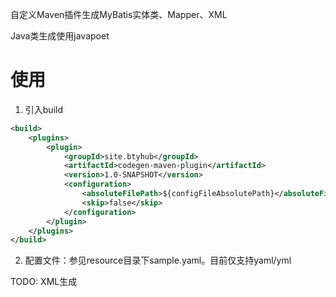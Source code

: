 自定义Maven插件生成MyBatis实体类、Mapper、XML

Java类生成使用javapoet

# 使用
1. 引入build
```xml
<build>
    <plugins>
        <plugin>
            <groupId>site.btyhub</groupId>
            <artifactId>codegen-maven-plugin</artifactId>
            <version>1.0-SNAPSHOT</version>
            <configuration>
                <absoluteFilePath>${configFileAbsolutePath}</absoluteFilePath>
                <skip>false</skip>
            </configuration>
        </plugin>
    </plugins>
</build>
```

2. 配置文件：参见resource目录下sample.yaml。目前仅支持yaml/yml

TODO: XML生成
